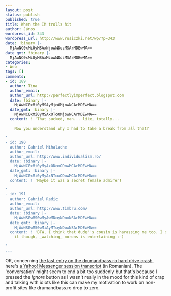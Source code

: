 ```yaml
---
layout: post
status: publish
published: true
title: When the IM trolls hit
author: János
wordpress_id: 343
wordpress_url: http://www.rusiczki.net/wp/?p=343
date: !binary |-
  MjAwNC0xMi0yMSAxNjowNDozMSArMDEwMA==
date_gmt: !binary |-
  MjAwNC0xMi0yMSAxMzowNDozMSArMDEwMA==
categories:
- Web
tags: []
comments:
- id: 189
  author: Tina
  author_email: 
  author_url: http://perfectlyimperfect.blogspot.com
  date: !binary |-
    MjAwNC0xMi0yMSAyMjo0MjowNCArMDEwMA==
  date_gmt: !binary |-
    MjAwNC0xMi0yMSAxOTo0MjowNCArMDEwMA==
  content: ! 'That sucked, man... like, totally...

    Now you understand why I had to take a break from all that?

'
- id: 190
  author: Gabriel Mihalache
  author_email: 
  author_url: http://www.individualism.ro/
  date: !binary |-
    MjAwNC0xMi0yMyAxODoxODowMCArMDEwMA==
  date_gmt: !binary |-
    MjAwNC0xMi0yMyAxNToxODowMCArMDEwMA==
  content: ! 'Maybe it was a secret female admirer!

'
- id: 191
  author: Gabriel Radic
  author_email: 
  author_url: http://www.timbru.com/
  date: !binary |-
    MjAwNS0wMS0wMyAwMDoyNDoxNSArMDEwMA==
  date_gmt: !binary |-
    MjAwNS0wMS0wMiAyMToyNDoxNSArMDEwMA==
  content: ! 'BTW, I think that dude''s cousin is harassing me too. I don''t mind
    it though, _watching_ morons is entertaining :-)

'
---
```

<p>OK, concerning <a href="http://rusiczki.net/blog/archives/2004/12/17/hard_drive_crash">the last entry on the drumandbass.ro hard drive crash</a>, here's <a href="http://www.rusiczki.net/blog/blogstuff/yahoo_messenger_transcript.txt">a Yahoo! Messenger session transcript</a> (in Romanian). The 'conversation' might seem to end a bit too suddenly but that's because I pressed the <em>Ignore</em> button as I wasn't really in the mood for this kind of crap and talking with idiots like this can make my motivation to work on non-profit sites like drumandbass.ro drop to zero.</p>
